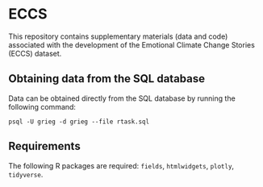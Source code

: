 # ECCS

This repository contains supplementary materials (data and code) associated with the development of the Emotional Climate Change Stories (ECCS) dataset.

## Obtaining data from the SQL database 

Data can be obtained directly from the SQL database by running the following command:

```
psql -U grieg -d grieg --file rtask.sql
```

## Requirements

The following R packages are required: `fields`, `htmlwidgets`, `plotly`, `tidyverse`.